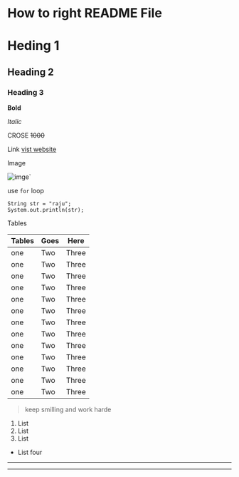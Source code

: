# How to right README File #
# Heding 1
## Heading 2
### Heading 3

 **Bold**

 _Italic_

CROSE 
~~1000~~

Link 
[vist website](www.github.com "raju" )


Image 

![imge](download.jpeg "raju")`

use `for` loop 
```javasript 
String str = "raju";
System.out.println(str);
```
 Tables 

 |Tables | Goes | Here
 | ----| ----| ----|
 | one | Two | Three |
 | one | Two | Three |
 | one | Two | Three |
 | one | Two | Three |
 | one | Two | Three |
 | one | Two | Three |
 | one | Two | Three |
 | one | Two | Three |
 | one | Two | Three |
 | one | Two | Three |
 | one | Two | Three |
 | one | Two | Three |
 | one | Two | Three |

 > keep smilling and work harde 

 1.  List 
 1. List 
 1. List

- List four
---
*** 




